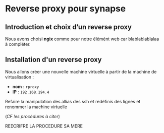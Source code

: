 # Reverse proxy pour synapse 

## Introduction et choix d’un reverse proxy

Nous avons choisi **ngix** comme pour notre élémént web car blablablablalaa à compléter. 

## Installation d'un reverse proxy

Nous allons créer une nouvelle machine virtuelle à partir de la machine de virtualisation : 
 - **nom** : `rproxy`
 - **IP** : `192.168.194.4`

Refaire la manipulation des allias des ssh et redéfinis des lignes et renommer la machine virtuelle 

(*CF les procédures à citer*)

REECRIFRE LA PROCEDURE SA MERE


